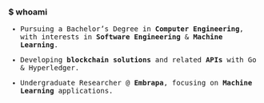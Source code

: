 ### $ whoami  

<samp>

  - Pursuing a Bachelor’s Degree in **Computer Engineering**, with interests in **Software Engineering** & **Machine Learning**.  

  - Developing **blockchain solutions** and related **APIs** with Go & Hyperledger.  

  - Undergraduate Researcher @ **Embrapa**, focusing on **Machine Learning** applications.  

</samp>

